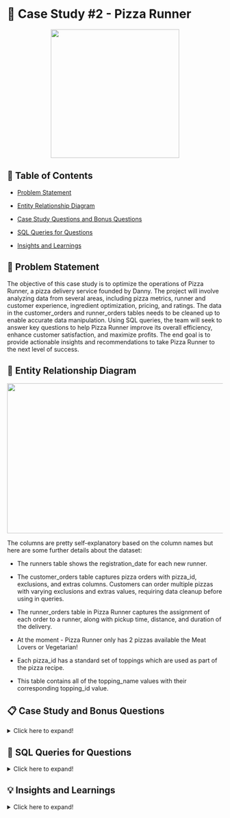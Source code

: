 # 🍕 Case Study #2 - Pizza Runner

<p align ="center">
 <img width="300" height="300" src="https://user-images.githubusercontent.com/121611397/233771885-06100aec-a370-474b-a0c7-50dcebcfb56e.png">
</p>


## 📕 Table of Contents

 -	[Problem Statement](https://github.com/itsadi08/8-Weeks-SQL-Challenge/edit/main/Case%20Study%20%232%20-%20Pizza%20Runner#-problem-statement)   

 - [Entity Relationship Diagram](https://github.com/itsadi08/8-Weeks-SQL-Challenge/edit/main/Case%20Study%20%232%20-%20Pizza%20Runner#-entity-relationship-diagram)

 -	[Case Study Questions and Bonus Questions](https://github.com/itsadi08/8-Weeks-SQL-Challenge/edit/main/Case%20Study%20%232%20-%20Pizza%20Runner#-case-study-and-bonus-questions)

 - [SQL Queries for Questions](https://github.com/itsadi08/8-Weeks-SQL-Challenge/edit/main/Case%20Study%20%232%20-%20Pizza%20Runner#-sql-queries-for-questions)
 
 -	[Insights and Learnings](https://github.com/itsadi08/8-Weeks-SQL-Challenge/edit/main/Case%20Study%20%232%20-%20Pizza%20Runner#-insights-and-learnings)

## 📝 Problem Statement

The objective of this case study is to optimize the operations of Pizza Runner, a pizza delivery service founded by Danny. The project will involve analyzing data from several areas, including pizza metrics, runner and customer experience, ingredient optimization, pricing, and ratings. The data in the customer_orders and runner_orders tables needs to be cleaned up to enable accurate data manipulation. Using SQL queries, the team will seek to answer key questions to help Pizza Runner improve its overall efficiency, enhance customer satisfaction, and maximize profits. The end goal is to provide actionable insights and recommendations to take Pizza Runner to the next level of success.

## 🔐 Entity Relationship Diagram

<p align ="center">
 <img width="700" height="350" src="https://user-images.githubusercontent.com/121611397/233772164-adab2253-58aa-495b-b1a8-f228ebbb3d00.png">
</p>

The columns are pretty self-explanatory based on the column names but here are some further details about the dataset:

- The runners table shows the registration_date for each new runner.

- The customer_orders table captures pizza orders with pizza_id, exclusions, and extras columns. Customers can order multiple pizzas with varying exclusions and extras values, requiring data cleanup before using in queries.

- The runner_orders table in Pizza Runner captures the assignment of each order to a runner, along with pickup time, distance, and duration of the delivery.

- At the moment - Pizza Runner only has 2 pizzas available the Meat Lovers or Vegetarian!

- Each pizza_id has a standard set of toppings which are used as part of the pizza recipe.

- This table contains all of the topping_name values with their corresponding topping_id value.

## 📋 Case Study and Bonus Questions

<details>
<summary>
Click here to expand!
</summary>
  
### A. Pizza Metrics

1. How many pizzas were ordered?
2. How many unique customer orders were made?
3. How many successful orders were delivered by each runner?
4. How many of each type of pizza was delivered?
5. How many Vegetarian and Meatlovers were ordered by each customer?
6. What was the maximum number of pizzas delivered in a single order?
7. For each customer, how many delivered pizzas had at least 1 change and how many had no changes?
8. How many pizzas were delivered that had both exclusions and extras?
9. What was the total volume of pizzas ordered for each hour of the day?
10. What was the volume of orders for each day of the week?

---
### B. Runner and Customer Experience

1. How many runners signed up for each 1 week period? (i.e. week starts 2021-01-01)
2. What was the average time in minutes it took for each runner to arrive at the Pizza Runner HQ to pickup the order?
3. Is there any relationship between the number of pizzas and how long the order takes to prepare?
4. What was the average distance travelled for each customer?
5. What was the difference between the longest and shortest delivery times for all orders?
6. What was the average speed for each runner for each delivery and do you notice any trend for these values?
7. What is the successful delivery percentage for each runner?

---
### C. Ingredient Optimisation

1. What are the standard ingredients for each pizza?
2. What was the most commonly added extra?
3. What was the most common exclusion?
4. Generate an order item for each record in the customers_orders table in the format of one of the following:
    * ```Meat Lovers```
    * ```Meat Lovers - Exclude Beef```
    * ```Meat Lovers - Extra Bacon```
    * ```Meat Lovers - Exclude Cheese, Bacon - Extra Mushroom, Peppers```
5. Generate an alphabetically ordered comma separated ingredient list for each pizza order from the customer_orders table and add a 2x in front of any relevant ingredients
    * For example: ```"Meat Lovers: 2xBacon, Beef, ... , Salami"```
6. What is the total quantity of each ingredient used in all delivered pizzas sorted by most frequent first?

---
### D. Pricing and Ratings

1. If a Meat Lovers pizza costs $12 and Vegetarian costs $10 and there were no charges for changes - how much money has Pizza Runner made so far if there are no delivery fees?
2. What if there was an additional $1 charge for any pizza extras?
    * Add cheese is $1 extra
3. The Pizza Runner team now wants to add an additional ratings system that allows customers to rate their runner, how would you design an additional table for this new dataset - generate a schema for this new table and insert your own data for ratings for each successful customer order between 1 to 5.
4. Using your newly generated table - can you join all of the information together to form a table which has the following information for successful deliveries?
    * ```customer_id```
    * ```order_id```
    * ```runner_id```
    * ```rating```
    * ```order_time```
    * ```pickup_time```
    * Time between order and pickup
    * Delivery duration
    * Average speed
    * Total number of pizzas
5. If a Meat Lovers pizza was $12 and Vegetarian $10 fixed prices with no cost for extras and each runner is paid $0.30 per kilometre traveled - how much money does Pizza Runner have left over after these deliveries?

---
### E. Bonus questions

If Danny wants to expand his range of pizzas - how would this impact the existing data design? Write an ```INSERT``` statement to demonstrate what would happen if a new ```Supreme``` pizza with all the toppings was added to the Pizza Runner menu?

---
	
</details>

## 🔎 SQL Queries for Questions

<details>
<summary>
Click here to expand!
</summary>

## A. Pizza Metrics
	
### Data cleaning
  
  * Create a new table ```customer_ordersnew``` from ```customer_orders``` table:
	
  	* Convert the ```blank``` text values in ```exclusions``` and ```extras``` into null ```''```.

```sql	
drop table if exists customer_ordersnew;
create table customer_ordersnew as
(select order_id, customer_id, pizza_id, exclusions, extras, order_time 
from customer_orders);
								 
update customer_ordersnew
set exclusions=case when exclusions ='' then null else exclusions end,
extras=case when extras='' then null else extras end;
```
![image](https://user-images.githubusercontent.com/121611397/233773193-3adb31fe-89ae-432a-b9dd-5898ce9dce5e.png)


  * Create a new table ```runner_ordersnew``` from ```runner_orders``` table:
  	* Convert ```'null'``` text values in ```pickup_time```, ```duration```,```distance``` and ```cancellation``` into ```null``` values. 
	* Cast ```pickup_time``` to TIMESTAMP.
	* Cast ```distance``` to FLOAT.
	* Cast ```duration``` to INT.
	
```sql	

drop table if exists runner_ordersnew;
create table runner_ordersnew as 
(select order_id, runner_id, pickup_time,
case
 when distance like '%km' then trim('km' from distance)else distance end as distance,
case
 when duration like '%minutes' then trim('minutes' from duration)
 when duration like '%mins' then trim('mins' from duration)
 when duration like '%minute' then trim('minute' from duration)
else duration end as duration, 
cancellation 
from runner_orders);

update runner_ordersnew
set pickup_time = case when pickup_time ='null' then null  else pickup_time end,
distance = case  when distance= 'null' then null else distance end,
duration = case  when duration ='null' then null else duration end,
cancellation = case when cancellation ='null' then null else cancellation end,

update runner_ordersnew
set cancellation = case when cancellation ='' then null else cancellation end;

alter table runner_ordersnew
alter column pickup_time type timestamp USING TO_TIMESTAMP(pickup_time, 'YYYY-MM-DD HH24:MI:SS'),
alter column distance type decimal USING CAST(distance AS DECIMAL),
alter column duration type int USING CAST(duration AS int) ;
```
	
![image](https://user-images.githubusercontent.com/121611397/233773272-e6348049-c168-4e85-98b1-4cd55d927027.png)

---
 
### Q1. How many pizzas were ordered? 
	
- Including cancelled orders(if cancelled orders excluded then 12)
	
```sql
 select count(order_id)as Total_Pizzas_Ordered from customer_ordersnew; 
```
![image](https://user-images.githubusercontent.com/121611397/233773752-41aa619c-dc24-4b9b-b9d5-f1a9e30227f1.png)
  
### Q2. How many unique customer orders were made?
	
```sql
 select count(distinct order_id)as Total_Orders from customer_ordersnew;
```	
![image](https://user-images.githubusercontent.com/121611397/233773960-73e89869-250b-4f45-b798-6a651b60a28f.png)
	
### Q3. How many successful orders were delivered by each runner? 
	
```sql
select runner_id,count(order_id) as Successful_orders from runner_ordersnew
where cancellation is null
group by runner_id;
```
![image](https://user-images.githubusercontent.com/121611397/233773988-14294256-b1f0-4e34-b295-e56ee343b9e0.png)
	
### Q4. How many of each type of pizza was delivered? 
	
```sql
select pizza_name,count(pizza_id) as No_of_Pizzas from customer_ordersnew
join pizza_names using (pizza_id)
join runner_ordersnew  using(order_id)
where cancellation is null
group by pizza_name; 
```	
![image](https://user-images.githubusercontent.com/121611397/233774028-ff06172f-d56d-4f88-8dee-c5372073b236.png)
	
### Q5 How many Vegetarian and Meatlovers were ordered by each customer?
	
```sql	
select customer_id,pizza_name,count(pizza_id) as No_of_Pizzas from customer_ordersnew
join pizza_names using (pizza_id)
join runner_ordersnew  using(order_id)
where cancellation is null
group by customer_id,pizza_name;	
```	
![image](https://user-images.githubusercontent.com/121611397/233774169-83b5407e-6b9b-4912-8c6c-6e8aaeb3495b.png)
	
### Q6 What was the maximum number of pizzas delivered in a single order?

```sql	
select order_id ,count(pizza_id) as No_of_Pizzas_Ordered from customer_ordersnew
join runner_ordersnew  using(order_id)
group by order_id 
order by No_of_Pizzas_Ordered desc
limit 1;
```
![image](https://user-images.githubusercontent.com/121611397/233774190-21e04f3d-a3ee-40e6-be34-0de32239c770.png)
	
### Q7 For each customer, how many delivered pizzas had at least 1 change and how many had no changes?

```sql
select customer_id,count(order_id)as total_orders,sum(case when exclusions is not null or extras is not null then 1 
else 0 end )as AleastOneChange,sum(case when exclusions is null and extras is null then 1 
else 0 end )as NoChange
from customer_ordersnew 
join runner_ordersnew  using(order_id)
where cancellation is null   
group by customer_id;
```
![image](https://user-images.githubusercontent.com/121611397/233774213-81d22b49-08e1-4d8f-9abd-76a4a7e2caf9.png)
	
### Q8 How many pizzas were delivered that had both exclusions and extras?
	
```sql
select count(pizza_id) as Exclusion_Extra_Pizza
from customer_ordersnew 
join runner_ordersnew  using(order_id)
where exclusions is not null and extras is not null and cancellation is null
```
![image](https://user-images.githubusercontent.com/121611397/233774356-3c643fce-2379-44be-9c19-766961b3c06b.png)
	
### Q9 What was the total volume of pizzas ordered for each hour of the day?
	
- Including cancelled orders
	
```sql	
select extract (hour from order_time) as hour,count(order_id)as Total_Pizzas from customer_ordersnew
group by extract (hour from order_time)
order by extract (hour from order_time)
```
![image](https://user-images.githubusercontent.com/121611397/233774378-90027b3e-5e2d-4f3b-a917-308a3b805955.png)
	
### Q10 What was the volume of orders for each day of the week?
	
- Including cancelled orders
	
```sql	
select to_char(order_time,'Day') as DailyData,count(order_id)as Total_Pizzas from customer_ordersnew
group by to_char(order_time,'Day')
order by Total_Pizzas desc
```	
![image](https://user-images.githubusercontent.com/121611397/233774434-e80aaf30-29a2-447e-8151-89455a1d57c6.png)
	
---
## B. Runner and Customer Experience
	
### Q1. How many runners signed up for each 1 week period? (i.e. week starts 2021-01-01)

```sql
select extract(week from registration_date+interval '1 week') as Week_number,count(runner_id) as Total_Registration
from runners
group by extract(week from registration_date+interval '1 week')
order by Week_number;
```
![image](https://user-images.githubusercontent.com/121611397/233777072-9e228cfd-3ba4-4e6f-9d1e-750111048f24.png)

### Q2 What was the average time in minutes it took for each runner to arrive at the Pizza Runner HQ to pickup the order?

```sql
with cte as(select runner_id,avg(pickup_time-order_time) as Avg_time from runner_ordersnew
join customer_ordersnew using (order_id)
group by runner_id)
select runner_id, round(extract(minutes from Avg_time),2) as Avg_time_ from cte;
```
![image](https://user-images.githubusercontent.com/121611397/233777099-1db64006-28dc-4807-a22d-9f9f93e8c584.png)	
	
### Q3 Is there any relationship between the number of pizzas and how long the order takes to prepare?
	
```sql
with cte as(select order_id,count(order_id) as  total_pizza,avg(pickup_time-order_time) as Prep_time from runner_ordersnew
join customer_ordersnew using (order_id)
where cancellation is null
group by order_id)	
select total_pizza, round(avg(extract(minutes from Prep_time)),0) as Avg_time_ from cte 
group by total_pizza;
```
![image](https://user-images.githubusercontent.com/121611397/233777148-3e7671f4-3bf6-48b5-aff2-1a7846d30992.png)	

### Q4 What was the average distance travelled for each customer?
	
```sql
select customer_id,round(avg(distance),2) as Average_Distance_Travelled_inKM from runner_ordersnew
join customer_ordersnew using (order_id)
group by customer_id
order by customer_id;
```
![image](https://user-images.githubusercontent.com/121611397/233777180-ba90b8f9-6854-4101-9b9a-56a3a5d6645a.png)

### Q5 What was the difference between the longest and shortest delivery times for all orders?
	
```sql
select max(duration)as slowest_delivery_time,min(duration) as fastest_delivery_time,
max(duration)- min(duration) as Difference from runner_ordersnew;
```
![image](https://user-images.githubusercontent.com/121611397/233777232-3410cb48-2a8d-40d8-bc9e-ab4cd981fa5f.png)

### Q6 What was the average speed for each runner for each delivery and do you notice any trend for these values?
	
```sql	
select order_id,runner_id,round(avg (distance*60/duration),2) as Speed_kmph from runner_ordersnew
where distance<>0
group by order_id,runner_id
order by order_id;	
```
![image](https://user-images.githubusercontent.com/121611397/233777254-cd04dedc-4a7a-49fd-bd7d-eecde7cca85b.png)
	
### Q7 What is the successful delivery percentage for each runner?
	
```sql	
select runner_id,concat(count(distance)*100/count(order_id),'%') as Delivery_percentage 
from runner_ordersnew
group by runner_id
order by runner_id
select distinct(date_format(week_date, '%W')) as dayofweek from cleaned_weekly_sales;
```
![image](https://user-images.githubusercontent.com/121611397/233777271-ef6b4a6d-b014-443a-9ef1-b4411bbf685e.png)

---
## C. Ingredient Optimisation
	
### Data cleaning
	
** Create a new table ```pizza_recipesnew``` to separate ```toppings``` into multiple rows**
  
  ```sql
create table pizza_recipesnew (pizza_id integer,toppings integer);
INSERT INTO pizza_recipesnew (pizza_id, toppings)
  VALUES (1, 1), (1, 2), (1, 3), (1, 4), (1, 5), (1, 6), (1, 8), (1, 10),
  (2, 4), (2, 6), (2, 7), (2, 9), (2, 11), (2, 12);
```
 ![image](https://user-images.githubusercontent.com/121611397/233777515-140cc83d-a9a6-401d-b873-44ba4c212f53.png)

### Q1. What are the standard ingredients for each pizza?
  
```sql
select pizza_name,string_agg(topping_name,', ') as Standard_Ingredient
from pizza_recipesnew 
join pizza_names 
using (pizza_id)
join pizza_toppings on pizza_recipesnew.toppings=pizza_toppings.topping_id
group by pizza_name
order by pizza_name;
```
![image](https://user-images.githubusercontent.com/121611397/233790646-b5842873-c95e-46fe-82a3-f05ec4649263.png)

  
 ### Q2. What was the most commonly added extra?
  
 ```sql
with cte as(select unnest(string_to_array(extras, ',')):: int as ext_top,count(*) as Occurence_count
from Customer_ordersnew c
where extras is not null
group by ext_top)
select topping_name as Extra_topping,Occurence_count from cte
join pizza_toppings p on
cte.ext_top = p.topping_id
order by Occurence_count desc;
 ```
![image](https://user-images.githubusercontent.com/121611397/233790691-7ad1043a-9610-4aa6-8138-7d72bcd060a9.png)

 
### Q3. What was the most common exclusion?
  
```sql
with cte as(select unnest(string_to_array(exclusions, ',')):: int as exclu_top,count(*) as Occurence_count
from Customer_ordersnew c
where exclusions is not null
group by exclu_top)
select topping_name as Exclusion_topping,Occurence_count from cte
join pizza_toppings p on
cte.exclu_top = p.topping_id
order by Occurence_count desc;
```
![image](https://user-images.githubusercontent.com/121611397/233790732-39fbf645-27ae-4317-b37e-e7482ac5a0ef.png)

 
### Q4.Generate an order item for each record in the ```customers_orders``` table in the format of one of the following
* ```Meat Lovers```
* ```Meat Lovers - Exclude Beef```
* ```Meat Lovers - Extra Bacon```
* ```Meat Lovers - Exclude Cheese, Bacon - Extra Mushroom, Peppers```
	
```sql
with cte as (select*,row_number()over()as rn from customer_ordersnew),
cte2 as(select rn,order_id,pizza_name,cte.pizza_id,customer_id,order_time,
      	case when cte.exclusions!='null' and topping_id in (select unnest(string_to_array(cte.exclusions,',')::int [])) 
		then topping_name end as exclusion_toppings,
      	case when cte.extras !='null' and topping_id in (select unnest(string_to_array(cte.extras,',')::int [])) 
		then topping_name end as extra_toppings
	from pizza_toppings as t,cte
    join pizza_names on cte.pizza_id=pizza_names.pizza_id
    group by 
      	 rn,
      	 order_id,
     	 pizza_name,customer_id,
	 	 cte.pizza_id ,order_time,
      	 exclusion_toppings,
      	 extra_toppings)
select
order_id,customer_id,cte2.pizza_id,order_time,
concat(pizza_name,
	   ' ',
	  case when count(exclusion_toppings)>0 then '-Exclude ' else '' end,
	  string_agg(exclusion_toppings,', '),
	  case when count(extra_toppings)>0 then '-Extra ' else '' end ,
	  string_agg(extra_toppings,', '))as ingredients_list
	  from cte2
	  group by order_id,pizza_name,customer_id,order_time,cte2.pizza_id,cte2.rn
	  order by rn;
```
![image](https://user-images.githubusercontent.com/121611397/233804066-03444148-0f14-480b-b4a9-068d52714350.png)

  	
### Q5. Generate an alphabetically ordered comma separated ingredient list for each pizza order from the ```customer_orders``` table and add a 2x in front of any relevant ingredients.
* For example: ```"Meat Lovers: 2xBacon, Beef, ... , Salami"```	
	
```sql
To be updated soon...
```
	
### Q6. What is the total quantity of each ingredient used in all delivered pizzas sorted by most frequent first?
	
```sql
with std as(select topping_name,count(toppings) as std_Occurence_count from pizza_recipesnew pr
join pizza_toppings pt on pr.toppings=pt.topping_id
join customer_ordersnew  co using(pizza_id)
join runner_ordersnew ro on ro.order_id=co.order_id
where pizza_id in (1,2) and cancellation is null
group by topping_name
order by count(toppings)desc),
extra as(
select topping_name,extra_count from (select unnest(string_to_array(extras, ',')):: int as topping_id,count(*) as extra_count
from Customer_ordersnew c
where extras is not null and order_id not in (6,9)
group by topping_id)t
join pizza_toppings p on
t.topping_id = p.topping_id
order by extra_count desc),
exclusion as(
select topping_name,exclude_count from (select unnest(string_to_array(exclusions, ',')):: int as topping_id,count(*) as exclude_count
from Customer_ordersnew c
where exclusions is not null and order_id not in (6,9)
group by topping_id)t
join pizza_toppings p on
t.topping_id = p.topping_id
order by exclude_count desc)
, total as (
select std.topping_name,std_Occurence_count, extra_count,exclude_count from std
left join extra on std.topping_name=extra.topping_name
left join exclusion on std.topping_name=exclusion.topping_name)

select total.topping_name,(std_Occurence_count+coalesce(extra_count,0)-coalesce(exclude_count,0)) as Total_ingredients from total
order by Total_ingredients desc
```	
![image](https://user-images.githubusercontent.com/121611397/233807536-efdf5829-c810-486f-b215-bf32eec94f06.png)
	
---  
## D. Pricing and Ratings
	
### Q1. If a Meat Lovers pizza costs $12 and Vegetarian costs $10 and there were no charges for changes - how much money has Pizza Runner made so far if there are no delivery fees?

```sql
select sum(case when pizza_id = 1 then 12 else 10 end) as TotalAmount
from runner_ordersnew 
join customer_ordersnew
using(order_id)
where cancellation is null;
```
![image](https://user-images.githubusercontent.com/121611397/233802987-da48253a-025c-468a-b041-9bdfe2cbd651.png)

---
### Q2. What if there was an additional $1 charge for any pizza extras?
* Add cheese is $1 extra
	
```sql
with std_total as (select sum(case when pizza_id = 1 then 12 else 10 end) as TotalAmount
from runner_ordersnew 
join customer_ordersnew
using(order_id)
where cancellation is null),
extras as (select sum(case when topping_id=4 then extra_count*2 else extra_count*1 end) as extras_sum
		   from (select unnest(string_to_array(extras, ',')):: int as topping_id,count(*) as extra_count
from Customer_ordersnew c
where extras is not null and order_id not in (6,9)
group by topping_id)t)
select TotalAmount+extras_sum as total_amount from std_total,extras
```
![image](https://user-images.githubusercontent.com/121611397/233808249-6f68cb1a-11e2-47f3-87e4-bd4f48a4814c.png)


### Q3. The Pizza Runner team now wants to add an additional ratings system that allows customers to rate their runner, how would you design an additional table for this new dataset - generate a schema for this new table and insert your own data for ratings for each successful customer order between 1 to 5.
	
```sql
drop table if exists ratings;
create table ratings (
order_id integer,
rating integer);
insert into ratings
(order_id, rating)
values
(1,4),
(2,5),
(3,3),
(4,5),
(5,2),
(6,null),
(7,3),
(9,null),
(8,4),
(10,4);

 SELECT *
 FROM ratings;
	
 ```
![image](https://user-images.githubusercontent.com/121611397/233802951-d4cb9496-0925-4d4e-9626-06a43c0533a4.png)

### Q4. Using your newly generated table - can you join all of the information together to form a table which has the following information for successful deliveries?
* ```customer_id```
* ```order_id```
* ```runner_id```
* ```rating```
* ```order_time```
* ```pickup_time```
* Time between order and pickup
* Delivery duration
* Average speed
* Total number of pizzas

```sql
Select customer_id,o.order_id,runner_id,rating,order_time,pickup_time,
--extract (minute from 
(pickup_time-order_time)as Time_between_order_pickup, duration as Delivery_duration,
round((distance*60/duration),2) as Average_speed,count(pizza_id) as Total_number_of_pizzas
from customer_ordersnew o
join runner_ordersnew using (order_id)
join ratings using (order_id)
where cancellation is null
group by customer_id,o.order_id,runner_id,rating,order_time,pickup_time,
extract (minute from (pickup_time-order_time)), duration,
(distance*60/duration);
  ```
![image](https://user-images.githubusercontent.com/121611397/233802764-c10b85e3-7fdd-463c-88cb-7bf0afec2b27.png)


### Q5. If a Meat Lovers pizza was $12 and Vegetarian $10 fixed prices with no cost for extras and each runner is paid $0.30 per kilometre traveled - how much money does Pizza Runner have left over after these deliveries?
	
```sql
with total_price as (select sum(case when pizza_id = 1 then 12 else 10 end) as total_amount
from runner_ordersnew 
join customer_ordersnew
using(order_id)
where cancellation is null),
delivery_charges as(select sum(distance)*0.3 as delivery_cost from runner_ordersnew)
select round((total_amount-delivery_cost),1) money_left from total_price,delivery_charges
```
![image](https://user-images.githubusercontent.com/121611397/233802895-30220231-0142-4095-bdc2-7859d3d7c90e.png)
	
---	
## 🔥 Bonus Questions

#### If Danny wants to expand his range of pizzas - how would this impact the existing data design? Write an INSERT statement to demonstrate what would happen if a new      Supreme pizza with all the toppings was added to the Pizza Runner menu?

```sql
Create table pizza_namesnew as Select* from pizza_names

insert into pizza_namesnew (pizza_id, pizza_name)
values (3, 'Supreme');

Create table pizza_recipesnew1 as Select* from pizza_recipesnew

INSERT INTO pizza_recipesnew1 (pizza_id, toppings)
VALUES (3,1),(3,2),(3,3),(3,4),(3,5),(3,6),(3,7),(3,8),(3,9),(3,10),(3,11),(3,12);
	
```
 * Showing 15 rows out of total 26 rows.
	
  ![image](https://user-images.githubusercontent.com/121611397/233804546-b821bf94-427a-4d81-8dfe-5e7bd42f78fd.png)

</details> 
  
## 💡 Insights and Learnings


<details>
<summary>
Click here to expand!
</summary>

 <br> 
 
 
 * Insights into customer preferences and ordering patterns at the restaurant:
	
      * ```Meatlover_pizzas``` are more ```popular``` than vegetarian pizzas, with 75% of total orders being for meatlovers. 
	
      * ```Standard_pizzas``` with standard toppings are also a ```popular_choice```, accounting for almost 50% of all orders.
	
      * ```Wednesdays``` and ```Saturdays``` are the ```busiest_days```, with 5 orders placed each.
	
      * ```Orders were placed at different times of the day```, including lunchtime (1 pm), in the evening (around 6 pm), and late at night (11 pm).
	
* Insights into delivery operations and performance of runners at the restaurant:	
	
     * ```Runner 3 arrives at the restaurant in 10 minutes on average```, while Runner 1 and Runner 2 take 15 and 23 minutes respectively to arrive. This information 		can help the restaurant optimize their delivery operations by assigning deliveries to the fastest runner to ensure timely delivery of orders to their 		  customers.
	
     * On average, a ```single pizza takes 11-12 minutes to prepare```, but this time can increase if the quantity is more. However, the average time to prepare a 	  pizza drops to 9-10 minutes when quantity is more.
	
     * ```Orders are coming from an average distance of 10 km to 25 km```, with Runner 2 covering the most distance of approximately 24 km, while Runner 3 covered only 	10 km.
	
     * The ```shortest delivery time was 10 minutes```, and the ```longest delivery time was 40 minutes```, with an ```average speed of around 45 km/hr per order```.
	
     * ```Runner 1 has a 100% successful delivery record```, while Runner 2 and Runner 3 have a 75% and 50% success rate respectively, due to order cancellations.
	
     * Runner 2's speed of 94 km/hr for order #8 is way too fast compared to other deliveries. It is possible that there is a misspelling error in the distance for the       customer with ID 102, and the actual distance to their address is 13.4 km, not 23.4 km 
	
* Insights into Popularity of Ingredients:

     * ```Bacon is the most popular extra ingredient```, and it was added to 4 pizzas. This suggests that bacon is a popular choice among customers who like to customize their pizzas. 
  
     * ```Similarly, cheese is the most common exclusion```, and it was excluded from 4 pizzas. This could be due to various reasons, such as dietary restrictions or personal preferences.
 
     * Ingredients  that are popular among customers are,Bacon is the most frequently used ingredient with a total quantity of 12. It is followed closely by mushrooms with a quantity of 11, and cheese with a quantity of 10.

     * ```BBQ sauce is the most frequently used sauce with a quantity of 8```, followed by tomato sauce with a quantity of 3. This will be useful for the restaurant in terms of understanding which sauces are popular and how much of each sauce to keep in stock.

* Insights into Pricing and Ratings:

     * The ```total revenue generated``` from pizza sales, considering 9 Meat Lovers pizzas sold at $12 each and 3 Vegetarian pizzas sold at $10 each, is ```$138```.
     
     *  Runner 1 has an average rating of 3.5 stars from 4 orders, Runner 2 has an average rating of 3 stars from 3 orders, and Runner 3 has an average rating of 5 stars from 1 order only.
     
     * Pizza Runner has made a ``` net revenue of $94.44``` after paying the runners for their distance traveled at $0.30/km..

### Learnings....!!!
 
After analysing this case study, I have gained a strong understanding of the following concepts:

- Common Table Expressions.
 
- Group By Aggregates.
 
- Window Functions for row number.
 
- Joins with using keyword.
 
- Case Function with between and date function.

- String transformations(like Unnest and string toarray functions,string_agg)

- Dealing with null values and table normalisations.

</details>


